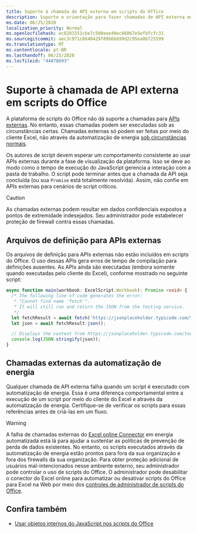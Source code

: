 ```yaml
---
title: Suporte à chamada de API externa em scripts do Office
description: Suporte e orientação para fazer chamadas de API externa em um script do Office.
ms.date: 06/25/2020
localization_priority: Normal
ms.openlocfilehash: ec8281551cbe7c500eee40ec86067e5efbfcfc31
ms.sourcegitcommit: aec3c971c6640429f89b6bb99d2c95ea06725599
ms.translationtype: MT
ms.contentlocale: pt-BR
ms.lasthandoff: 06/25/2020
ms.locfileid: "44878693"
---
```

# <a name="external-api-call-support-in-office-scripts"></a>Suporte à chamada de API externa em scripts do Office

A plataforma de scripts do Office não dá suporte a chamadas para [APIs externas](https://developer.mozilla.org/docs/Web/API). No entanto, essas chamadas podem ser executadas sob as circunstâncias certas. Chamadas externas só podem ser feitas por meio do cliente Excel, não através da automatização de energia [sob circunstâncias normais](#external-calls-from-power-automate).

Os autores de script devem esperar um comportamento consistente ao usar APIs externas durante a fase de visualização da plataforma. Isso se deve ao modo como o tempo de execução do JavaScript gerencia a interação com a pasta de trabalho. O script pode terminar antes que a chamada da API seja concluída (ou sua `Promise` está totalmente resolvida). Assim, não confie em APIs externas para cenários de script críticos.

> [!CAUTION]
> As chamadas externas podem resultar em dados confidenciais expostos a pontos de extremidade indesejados. Seu administrador pode estabelecer proteção de firewall contra essas chamadas.

## <a name="definition-files-for-external-apis"></a>Arquivos de definição para APIs externas

Os arquivos de definição para APIs externas não estão incluídos em scripts do Office. O uso dessas APIs gera erros de tempo de compilação para definições ausentes. As APIs ainda são executadas (embora somente quando executadas pelo cliente do Excel), conforme mostrado no seguinte script:

```typescript
async function main(workbook: ExcelScript.Workbook): Promise <void> {
  /* The following line of code generates the error:
   * "Cannot find name 'fetch'".
   * It will still run and return the JSON from the testing service.
   */
  let fetchResult = await fetch('https://jsonplaceholder.typicode.com/todos/1');
  let json = await fetchResult.json();

  // Displays the content from https://jsonplaceholder.typicode.com/todos/1
  console.log(JSON.stringify(json));
}
```

## <a name="external-calls-from-power-automate"></a>Chamadas externas da automatização de energia

Qualquer chamada de API externa falha quando um script é executado com automatização de energia. Essa é uma diferença comportamental entre a execução de um script por meio do cliente do Excel e através da automatização de energia. Certifique-se de verificar os scripts para essas referências antes de criá-las em um fluxo.

> [!WARNING]
> A falha de chamadas externas do [Excel online Connector](/connectors/excelonlinebusiness) em energia automatizada está lá para ajudar a sustentar as políticas de prevenção de perda de dados existentes. No entanto, os scripts executados através da automatização de energia estão prontos para fora da sua organização e fora dos firewalls da sua organização. Para obter proteção adicional de usuários mal-intencionados nesse ambiente externo, seu administrador pode controlar o uso de scripts do Office. O administrador pode desabilitar o conector do Excel online para automatizar ou desativar scripts do Office para Excel na Web por meio dos [controles de administrador de scripts do Office](https://support.microsoft.com/office/19d3c51a-6ca2-40ab-978d-60fa49554dcf).

## <a name="see-also"></a>Confira também

- [Usar objetos internos do JavaScript nos scripts do Office](javascript-objects.md)
